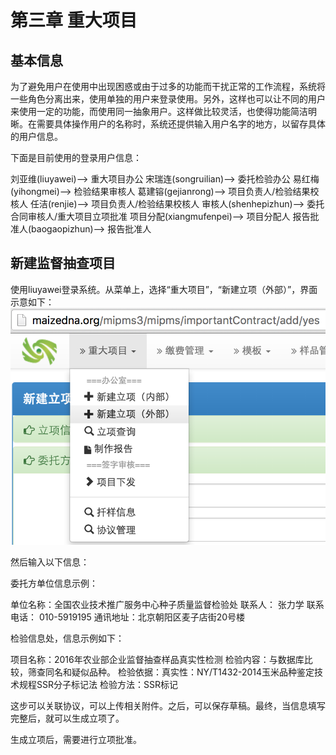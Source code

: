 # 第三章 重大项目


## 基本信息
为了避免用户在使用中出现困惑或由于过多的功能而干扰正常的工作流程，系统将一些角色分离出来，使用单独的用户来登录使用。另外，这样也可以让不同的用户来使用一定的功能，而使用同一抽象用户。这样做比较灵活，也使得功能简洁明晰。在需要具体操作用户的名称时，系统还提供输入用户名字的地方，以留存具体的用户信息。

下面是目前使用的登录用户信息：

刘亚维(liuyawei)-->	重大项目办公
宋瑞连(songruilian)-->	委托检验办公
易红梅(yihongmei)-->	检验结果审核人
葛建镕(gejianrong)-->	项目负责人/检验结果校核人
任洁(renjie)-->		项目负责人/检验结果校核人
审核人(shenhepizhun)-->	委托合同审核人/重大项目立项批准
项目分配(xiangmufenpei)-->	项目分配人
报告批准人(baogaopizhun)-->	报告批准人


## 新建监督抽查项目

使用liuyawei登录系统。从菜单上，选择“重大项目”，“新建立项（外部）”，界面示意如下：
![](important-project-new-outer.png)





然后输入以下信息：



 委托方单位信息示例： 
 
 
 单位名称：全国农业技术推广服务中心种子质量监督检验处
 联系人： 张力学
 联系电话： 010-5919195
 通讯地址：北京朝阳区麦子店街20号楼
 
 
 检验信息处，信息示例如下：
 
 
 
 项目名称：2016年农业部企业监督抽查样品真实性检测
 检验内容：与数据库比较，筛查同名和疑似品种。
 检验依据：真实性：NY/T1432-2014玉米品种鉴定技术规程SSR分子标记法
 检验方法：SSR标记
 
 
 
 这步可以关联协议，可以上传相关附件。之后，可以保存草稿。最终，当信息填写完整后，就可以生成立项了。
 
 
 生成立项后，需要进行立项批准。
 
 
 
 